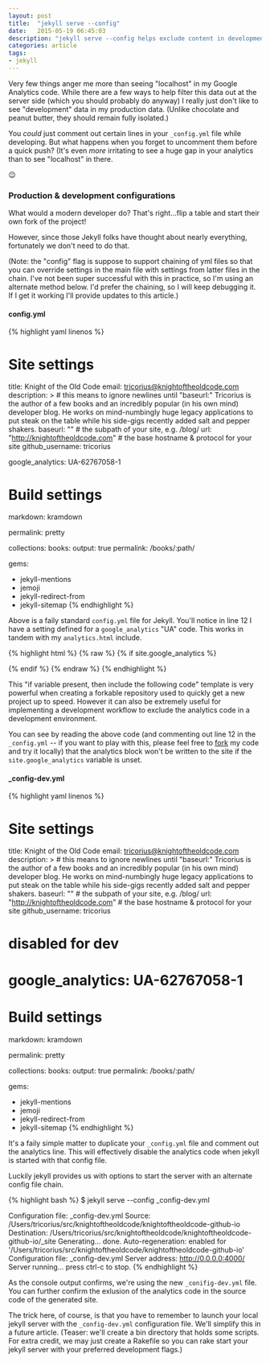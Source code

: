 ```yaml
---
layout: post
title:  "jekyll serve --config"
date:   2015-05-19 06:45:03
description: "jekyll serve --config helps exclude content in development"
categories: article
tags:
- jekyll
---
```


Very few things anger me more than seeing "localhost" in my Google Analytics code. While there are a few ways to help filter this data out at the server side (which you should probably do anyway) I really just don't like to see "development" data in my production data. (Unlike chocolate and peanut butter, they should remain fully isolated.)

You *could* just comment out certain lines in your `_config.yml` file while developing. But what happens when you forget to uncomment them before a quick push? (It's even *more* irritating to see a huge gap in your analytics than to see "localhost" in there.

:wink:

### Production & development configurations

What would a modern developer do? That's right...flip a table and start their own fork of the project!

However, since those Jekyll folks have thought about nearly everything, fortunately we don't need to do that.

(Note: the "config" flag is suppose to support chaining of yml files so that you can override settings in the main file with settings from latter files in the chain. I've not been super successful with this in practice, so I'm using an alternate method below. I'd prefer the chaining, so I will keep debugging it. If I get it working I'll provide updates to this article.)

#### config.yml

{% highlight yaml linenos %}
# Site settings
title: Knight of the Old Code
email: tricorius@knightoftheoldcode.com
description: > # this means to ignore newlines until "baseurl:"
  Tricorius is the author of a few books and an incredibly popular (in his own mind)
  developer blog. He works on mind-numbingly huge legacy applications to put steak on
  the table while his side-gigs recently added salt and pepper shakers.
baseurl: "" # the subpath of your site, e.g. /blog/
url: "http://knightoftheoldcode.com" # the base hostname & protocol for your site
github_username:  tricorius

google_analytics: UA-62767058-1

# Build settings
markdown: kramdown

permalink: pretty

collections:
  books:
    output: true
    permalink: /books/:path/

gems:
- jekyll-mentions
- jemoji
- jekyll-redirect-from
- jekyll-sitemap
{% endhighlight %}

Above is a faily standard `config.yml` file for Jekyll. You'll notice in line 12 I have a setting defined for a `google_analytics` "UA" code. This works in tandem with my `analytics.html` include.

{% highlight html %}
{% raw %}
{% if site.google_analytics %}
<!-- Google Analytics: change site.google_analytics in _config.yml to be your site's ID. -->
<script>
    (function(b,o,i,l,e,r){b.GoogleAnalyticsObject=l;b[l]||(b[l]=
    function(){(b[l].q=b[l].q||[]).push(arguments)});b[l].l=+new Date;
    e=o.createElement(i);r=o.getElementsByTagName(i)[0];
    e.src='//www.google-analytics.com/analytics.js';
    r.parentNode.insertBefore(e,r)}(window,document,'script','ga'));
    ga('create','{{ site.google_analytics }}');ga('send','pageview');
</script>
{% endif %}
{% endraw %}
{% endhighlight %}

This "if variable present, then include the following code" template is very powerful when creating a forkable repository used to quickly get a new project up to speed. However it can also be extremely useful for implementing a development workflow to exclude the analytics code in a development environment.

You can see by reading the above code (and commenting out line 12 in the `_config.yml` -- if you want to play with this, please feel free to [fork](https://github.com/knightoftheoldcode/knightoftheoldcode.github.io) my code and try it locally) that the analytics block won't be written to the site if the `site.google_analytics` variable is unset.

#### _config-dev.yml

{% highlight yaml linenos %}
# Site settings
title: Knight of the Old Code
email: tricorius@knightoftheoldcode.com
description: > # this means to ignore newlines until "baseurl:"
  Tricorius is the author of a few books and an incredibly popular (in his own mind)
  developer blog. He works on mind-numbingly huge legacy applications to put steak on
  the table while his side-gigs recently added salt and pepper shakers.
baseurl: "" # the subpath of your site, e.g. /blog/
url: "http://knightoftheoldcode.com" # the base hostname & protocol for your site
github_username:  tricorius

# disabled for dev
# google_analytics: UA-62767058-1

# Build settings
markdown: kramdown

permalink: pretty

collections:
  books:
    output: true
    permalink: /books/:path/

gems:
- jekyll-mentions
- jemoji
- jekyll-redirect-from
- jekyll-sitemap
{% endhighlight %}

It's a faily simple matter to duplicate your `_config.yml` file and comment out the analytics line. This will effectively disable the analytics code when jekyll is started with that config file.

Luckily jekyll provides us with options to start the server with an alternate config file chain.

{% highlight bash %}
$ jekyll serve --config _config-dev.yml

Configuration file: _config-dev.yml
            Source: /Users/tricorius/src/knightoftheoldcode/knightoftheoldcode-github-io
       Destination: /Users/tricorius/src/knightoftheoldcode/knightoftheoldcode-github-io/_site
      Generating...
                    done.
 Auto-regeneration: enabled for '/Users/tricorius/src/knightoftheoldcode/knightoftheoldcode-github-io'
Configuration file: _config-dev.yml
    Server address: http://0.0.0.0:4000/
  Server running... press ctrl-c to stop.
{% endhighlight %}

As the console output confirms, we're using the new `_conifig-dev.yml` file. You can further confirm the exlusion of the analytics code in the source code of the generated site.

The trick here, of course, is that you have to remember to launch your local jekyll server with the `_config-dev.yml` configuration file. We'll simplify this in a future article. (Teaser: we'll create a bin directory that holds some scripts. For extra credit, we may just create a Rakefile so you can rake start your jekyll server with your preferred development flags.)